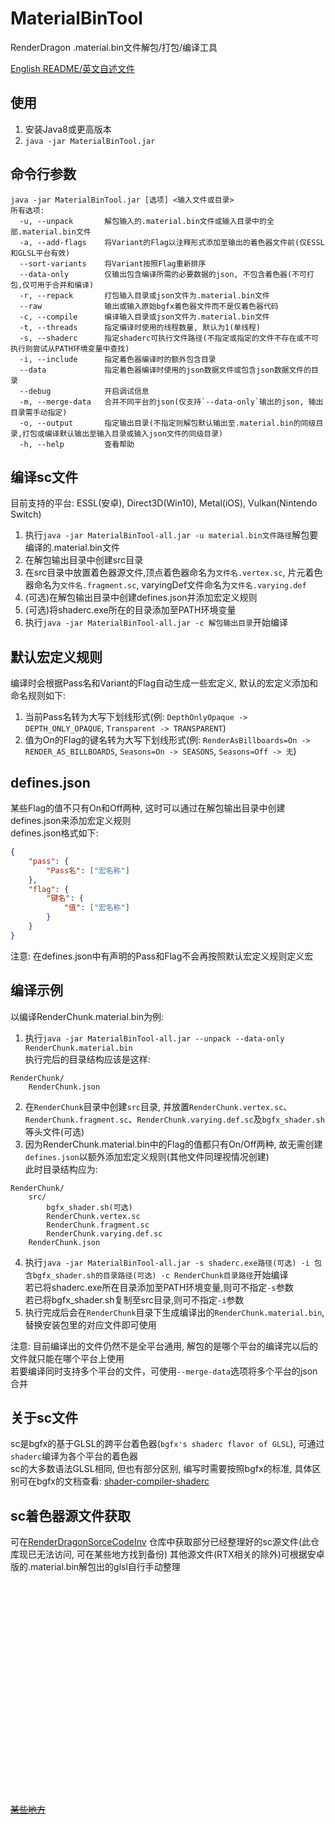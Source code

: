 # MaterialBinTool
RenderDragon .material.bin文件解包/打包/编译工具

[English README/英文自述文件](README.en-us.md)

## 使用
1. 安装Java8或更高版本
2. `java -jar MaterialBinTool.jar`

## 命令行参数
```
java -jar MaterialBinTool.jar [选项] <输入文件或目录>
所有选项:
  -u, --unpack       解包输入的.material.bin文件或输入目录中的全部.material.bin文件
  -a, --add-flags    将Variant的Flag以注释形式添加至输出的着色器文件前(仅ESSL和GLSL平台有效)
  --sort-variants    将Variant按照Flag重新排序
  --data-only        仅输出包含编译所需的必要数据的json, 不包含着色器(不可打包,仅可用于合并和编译)
  -r, --repack       打包输入目录或json文件为.material.bin文件
  --raw              输出或输入原始bgfx着色器文件而不是仅着色器代码
  -c, --compile      编译输入目录或json文件为.material.bin文件
  -t, --threads      指定编译时使用的线程数量, 默认为1(单线程)
  -s, --shaderc      指定shaderc可执行文件路径(不指定或指定的文件不存在或不可执行则尝试从PATH环境变量中查找)
  -i, --include      指定着色器编译时的额外包含目录
  --data             指定着色器编译时使用的json数据文件或包含json数据文件的目录
  --debug            开启调试信息
  -m, --merge-data   合并不同平台的json(仅支持`--data-only`输出的json, 输出目录需手动指定)
  -o, --output       指定输出目录(不指定则解包默认输出至.material.bin的同级目录,打包或编译默认输出至输入目录或输入json文件的同级目录)
  -h, --help         查看帮助
```

## 编译sc文件
目前支持的平台: ESSL(安卓), Direct3D(Win10), Metal(iOS), Vulkan(Nintendo Switch)
1. 执行`java -jar MaterialBinTool-all.jar -u material.bin文件路径`解包要编译的.material.bin文件
2. 在解包输出目录中创建src目录
3. 在src目录中放置着色器源文件,顶点着色器命名为`文件名.vertex.sc`, 片元着色器命名为`文件名.fragment.sc`, varyingDef文件命名为`文件名.varying.def`
4. (可选)在解包输出目录中创建defines.json并添加宏定义规则
5. (可选)将shaderc.exe所在的目录添加至PATH环境变量
6. 执行`java -jar MaterialBinTool-all.jar -c 解包输出目录`开始编译

## 默认宏定义规则
编译时会根据Pass名和Variant的Flag自动生成一些宏定义, 默认的宏定义添加和命名规则如下:
1. 当前Pass名转为大写下划线形式(例: `DepthOnlyOpaque -> DEPTH_ONLY_OPAQUE`, `Transparent -> TRANSPARENT`)
2. 值为On的Flag的键名转为大写下划线形式(例: `RenderAsBillboards=On -> RENDER_AS_BILLBOARDS`, `Seasons=On -> SEASONS`, `Seasons=Off -> 无`)

## defines.json
某些Flag的值不只有On和Off两种, 这时可以通过在解包输出目录中创建defines.json来添加宏定义规则   
defines.json格式如下:
```json
{
    "pass": {
        "Pass名": ["宏名称"]
    },
    "flag": {
        "键名": {
            "值": ["宏名称"]
        }
    }
}
```
注意: 在defines.json中有声明的Pass和Flag不会再按照默认宏定义规则定义宏

## 编译示例
以编译RenderChunk.material.bin为例:
1. 执行`java -jar MaterialBinTool-all.jar --unpack --data-only RenderChunk.material.bin`   
执行完后的目录结构应该是这样:
```
RenderChunk/
    RenderChunk.json
```
2. 在`RenderChunk`目录中创建`src`目录, 并放置`RenderChunk.vertex.sc`、`RenderChunk.fragment.sc`、`RenderChunk.varying.def.sc`及`bgfx_shader.sh`等头文件(可选)
3. 因为RenderChunk.material.bin中的Flag的值都只有On/Off两种, 故无需创建`defines.json`以额外添加宏定义规则(其他文件同理视情况创建)   
此时目录结构应为:
```
RenderChunk/
    src/
        bgfx_shader.sh(可选)
        RenderChunk.vertex.sc
        RenderChunk.fragment.sc
        RenderChunk.varying.def.sc
    RenderChunk.json
```
4. 执行`java -jar MaterialBinTool-all.jar -s shaderc.exe路径(可选) -i 包含bgfx_shader.sh的目录路径(可选) -c RenderChunk目录路径`开始编译   
若已将shaderc.exe所在目录添加至PATH环境变量,则可不指定`-s`参数   
若已将bgfx_shader.sh复制至src目录,则可不指定`-i`参数
5. 执行完成后会在`RenderChunk`目录下生成编译出的`RenderChunk.material.bin`,替换安装包里的对应文件即可使用   
   
注意: 目前编译出的文件仍然不是全平台通用, 解包的是哪个平台的编译完以后的文件就只能在哪个平台上使用   
若要编译同时支持多个平台的文件，可使用`--merge-data`选项将多个平台的json合并

## 关于sc文件
sc是bgfx的基于GLSL的跨平台着色器(`bgfx's shaderc flavor of GLSL`), 可通过`shaderc`编译为各个平台的着色器   
sc的大多数语法GLSL相同, 但也有部分区别, 编写时需要按照bgfx的标准, 具体区别可在bgfx的文档查看: [shader-compiler-shaderc](https://bkaradzic.github.io/bgfx/tools.html#shader-compiler-shaderc)

## sc着色器源文件获取
可在[RenderDragonSorceCodeInv](https://github.com/OEOTYAN/RenderDragonSorceCodeInv) 仓库中获取部分已经整理好的sc源文件(此仓库现已无法访问, 可在某些地方找到备份)
其他源文件(RTX相关的除外)可根据安卓版的.material.bin解包出的glsl自行手动整理   



<br></br>
<br></br>
<br></br>
<br></br>
<br></br>
<br></br>
<br></br>
<br></br>
<br></br>
<br></br>

[~~某些地方~~](https://codeberg.org/ddf8196/RenderDragonSourceCodeInv)
